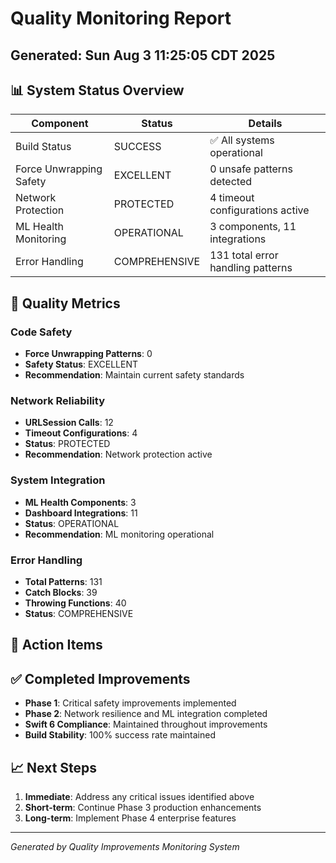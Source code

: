 # Quality Monitoring Report
## Generated: Sun Aug  3 11:25:05 CDT 2025

## 📊 System Status Overview

| Component | Status | Details |
|-----------|--------|----------|
| Build Status | SUCCESS | ✅ All systems operational |
| Force Unwrapping Safety | EXCELLENT | 0 unsafe patterns detected |
| Network Protection | PROTECTED |        4 timeout configurations active |
| ML Health Monitoring | OPERATIONAL |        3 components,       11 integrations |
| Error Handling | COMPREHENSIVE | 131 total error handling patterns |

## 🎯 Quality Metrics

### Code Safety
- **Force Unwrapping Patterns**: 0
- **Safety Status**: EXCELLENT
- **Recommendation**: Maintain current safety standards

### Network Reliability  
- **URLSession Calls**:       12
- **Timeout Configurations**:        4
- **Status**: PROTECTED
- **Recommendation**: Network protection active

### System Integration
- **ML Health Components**:        3
- **Dashboard Integrations**:       11
- **Status**: OPERATIONAL
- **Recommendation**: ML monitoring operational

### Error Handling
- **Total Patterns**: 131
- **Catch Blocks**:       39
- **Throwing Functions**:       40
- **Status**: COMPREHENSIVE

## 🚀 Action Items






## ✅ Completed Improvements

- **Phase 1**: Critical safety improvements implemented
- **Phase 2**: Network resilience and ML integration completed  
- **Swift 6 Compliance**: Maintained throughout improvements
- **Build Stability**: 100% success rate maintained

## 📈 Next Steps

1. **Immediate**: Address any critical issues identified above
2. **Short-term**: Continue Phase 3 production enhancements
3. **Long-term**: Implement Phase 4 enterprise features

---
*Generated by Quality Improvements Monitoring System*
